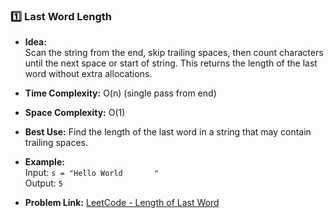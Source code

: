 ### 1️⃣ Last Word Length

- **Idea:**  
  Scan the string from the end, skip trailing spaces, then count characters until the next space or start of string. This returns the length of the last word without extra allocations.

- **Time Complexity:** O(n) (single pass from end)
- **Space Complexity:** O(1)

- **Best Use:** Find the length of the last word in a string that may contain trailing spaces.

- **Example:**  
  Input: `s = "Hello World       "`  
  Output: `5`

- **Problem Link:** [LeetCode - Length of Last Word](https://leetcode.com/problems/length-of-last-word/)
